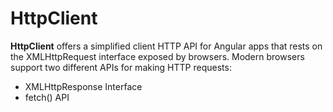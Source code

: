 # HttpClient

**HttpClient** offers a simplified client HTTP API for Angular apps that rests on the XMLHttpRequest interface exposed by browsers. Modern browsers support two different APIs for making HTTP requests:

* XMLHttpResponse Interface
* fetch\(\) API

